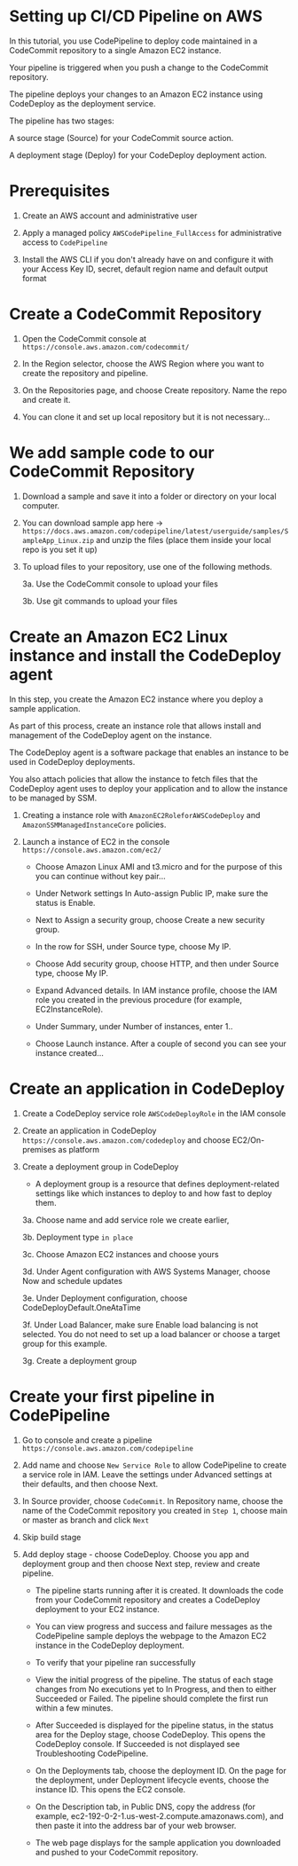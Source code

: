 # Setting up CI/CD Pipeline on AWS

In this tutorial, you use CodePipeline to deploy code maintained in a CodeCommit repository to a single Amazon EC2 instance.

Your pipeline is triggered when you push a change to the CodeCommit repository.

The pipeline deploys your changes to an Amazon EC2 instance using CodeDeploy as the deployment service.

The pipeline has two stages:

A source stage (Source) for your CodeCommit source action.

A deployment stage (Deploy) for your CodeDeploy deployment action.

# Prerequisites

1. Create an AWS account and administrative user

2. Apply a managed policy `AWSCodePipeline_FullAccess` for administrative access to `CodePipeline`

3. Install the AWS CLI if you don't already have on and configure it with your Access Key ID, secret, default region name and default output format

# Create a CodeCommit Repository

1. Open the CodeCommit console at `https://console.aws.amazon.com/codecommit/`

2. In the Region selector, choose the AWS Region where you want to create the repository and pipeline.

3. On the Repositories page, and choose Create repository. Name the repo and create it.

4. You can clone it and set up local repository but it is not necessary...

# We add sample code to our CodeCommit Repository

1. Download a sample and save it into a folder or directory on your local computer.

2. You can download sample app here -> `https://docs.aws.amazon.com/codepipeline/latest/userguide/samples/SampleApp_Linux.zip` and unzip the files (place them inside your local repo is you set it up)

3. To upload files to your repository, use one of the following methods.

   3a. Use the CodeCommit console to upload your files

   3b. Use git commands to upload your files

# Create an Amazon EC2 Linux instance and install the CodeDeploy agent

In this step, you create the Amazon EC2 instance where you deploy a sample application.

As part of this process, create an instance role that allows install and management of the CodeDeploy agent on the instance.

The CodeDeploy agent is a software package that enables an instance to be used in CodeDeploy deployments.

You also attach policies that allow the instance to fetch files that the CodeDeploy agent uses to deploy your application and to allow the instance to be managed by SSM.

1. Creating a instance role with `AmazonEC2RoleforAWSCodeDeploy` and `AmazonSSMManagedInstanceCore` policies.

2. Launch a instance of EC2 in the console `https://console.aws.amazon.com/ec2/`

   - Choose Amazon Linux AMI and t3.micro and for the purpose of this you can continue without key pair...

   - Under Network settings In Auto-assign Public IP, make sure the status is Enable.

   - Next to Assign a security group, choose Create a new security group.

   - In the row for SSH, under Source type, choose My IP.

   - Choose Add security group, choose HTTP, and then under Source type, choose My IP.

   - Expand Advanced details. In IAM instance profile, choose the IAM role you created in the previous procedure (for example, EC2InstanceRole).

   - Under Summary, under Number of instances, enter 1..

   - Choose Launch instance. After a couple of second you can see your instance created...

# Create an application in CodeDeploy

1. Create a CodeDeploy service role `AWSCodeDeployRole` in the IAM console

2. Create an application in CodeDeploy `https://console.aws.amazon.com/codedeploy` and choose EC2/On-premises as platform

3. Create a deployment group in CodeDeploy

   - A deployment group is a resource that defines deployment-related settings like which instances to deploy to and how fast to deploy them.

   3a. Choose name and add service role we create earlier,

   3b. Deployment type `in place`

   3c. Choose Amazon EC2 instances and choose yours

   3d. Under Agent configuration with AWS Systems Manager, choose Now and schedule updates

   3e. Under Deployment configuration, choose CodeDeployDefault.OneAtaTime

   3f. Under Load Balancer, make sure Enable load balancing is not selected. You do not need to set up a load balancer or choose a target group for this example.

   3g. Create a deployment group

# Create your first pipeline in CodePipeline

1. Go to console and create a pipeline `https://console.aws.amazon.com/codepipeline`

2. Add name and choose `New Service Role` to allow CodePipeline to create a service role in IAM. Leave the settings under Advanced settings at their defaults, and then choose Next.

3. In Source provider, choose `CodeCommit`. In Repository name, choose the name of the CodeCommit repository you created in `Step 1`, choose main or master as branch and click `Next`

4. Skip build stage

5. Add deploy stage - choose CodeDeploy. Choose you app and deployment group and then choose Next step, review and create pipeline.

   - The pipeline starts running after it is created. It downloads the code from your CodeCommit repository and creates a CodeDeploy deployment to your EC2 instance.

   - You can view progress and success and failure messages as the CodePipeline sample deploys the webpage to the Amazon EC2 instance in the CodeDeploy deployment.

   - To verify that your pipeline ran successfully

   - View the initial progress of the pipeline. The status of each stage changes from No executions yet to In Progress, and then to either Succeeded or Failed. The pipeline should complete the first run within a few minutes.

   - After Succeeded is displayed for the pipeline status, in the status area for the Deploy stage, choose CodeDeploy. This opens the CodeDeploy console. If Succeeded is not displayed see Troubleshooting CodePipeline.

   - On the Deployments tab, choose the deployment ID. On the page for the deployment, under Deployment lifecycle events, choose the instance ID. This opens the EC2 console.

   - On the Description tab, in Public DNS, copy the address (for example, ec2-192-0-2-1.us-west-2.compute.amazonaws.com), and then paste it into the address bar of your web browser.

   - The web page displays for the sample application you downloaded and pushed to your CodeCommit repository.
